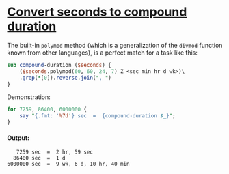 [1]: http://rosettacode.org/wiki/Convert_seconds_to_compound_duration

# [Convert seconds to compound duration][1]

The built-in `polymod` method (which is a generalization of the `divmod` function known from other languages), is a perfect match for a task like this:

```perl
sub compound-duration ($seconds) {
    ($seconds.polymod(60, 60, 24, 7) Z <sec min hr d wk>)\
    .grep(*[0]).reverse.join(", ")
}
```


Demonstration:

```perl
for 7259, 86400, 6000000 {
    say "{.fmt: '%7d'} sec  =  {compound-duration $_}";
}
```

#### Output:
```
   7259 sec  =  2 hr, 59 sec
  86400 sec  =  1 d
6000000 sec  =  9 wk, 6 d, 10 hr, 40 min
```